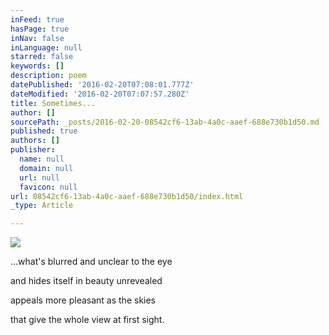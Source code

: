 ```yaml
---
inFeed: true
hasPage: true
inNav: false
inLanguage: null
starred: false
keywords: []
description: poem
datePublished: '2016-02-20T07:08:01.777Z'
dateModified: '2016-02-20T07:07:57.280Z'
title: Sometimes...
author: []
sourcePath: _posts/2016-02-20-08542cf6-13ab-4a0c-aaef-688e730b1d50.md
published: true
authors: []
publisher:
  name: null
  domain: null
  url: null
  favicon: null
url: 08542cf6-13ab-4a0c-aaef-688e730b1d50/index.html
_type: Article

---
```

![](https://the-grid-user-content.s3-us-west-2.amazonaws.com/9b9aca3c-acd4-4602-a549-58373438dc7b.jpg)

...what's blurred and unclear to the eye

and hides itself in beauty unrevealed

appeals more pleasant as the skies

that give the whole view at first sight.
